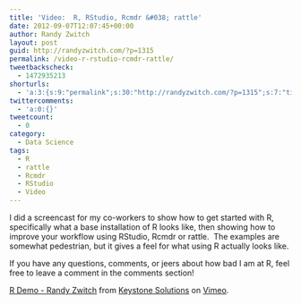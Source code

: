 ```yaml
---
title: 'Video:  R, RStudio, Rcmdr &#038; rattle'
date: 2012-09-07T12:07:45+00:00
author: Randy Zwitch
layout: post
guid: http://randyzwitch.com/?p=1315
permalink: /video-r-rstudio-rcmdr-rattle/
tweetbackscheck:
  - 1472935213
shorturls:
  - 'a:3:{s:9:"permalink";s:30:"http://randyzwitch.com/?p=1315";s:7:"tinyurl";s:26:"http://tinyurl.com/95lsqbl";s:4:"isgd";s:19:"http://is.gd/34JPjq";}'
twittercomments:
  - 'a:0:{}'
tweetcount:
  - 0
category:
  - Data Science
tags:
  - R
  - rattle
  - Rcmdr
  - RStudio
  - Video
---
```

I did a screencast for my co-workers to show how to get started with R, specifically what a base installation of R looks like, then showing how to improve your workflow using RStudio, Rcmdr or rattle.  The examples are somewhat pedestrian, but it gives a feel for what using R actually looks like.

If you have any questions, comments, or jeers about how bad I am at R, feel free to leave a comment in the comments section!



[R Demo - Randy Zwitch](http://vimeo.com/48599583) from [Keystone Solutions](http://vimeo.com/user13204299) on [Vimeo](http://vimeo.com).
